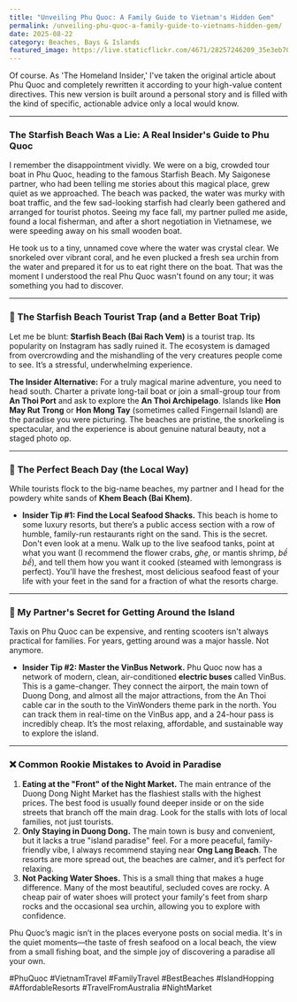 ```yaml
---
title: "Unveiling Phu Quoc: A Family Guide to Vietnam's Hidden Gem"
permalink: /unveiling-phu-quoc-a-family-guide-to-vietnams-hidden-gem/
date: 2025-08-22
category: Beaches, Bays & Islands
featured_image: https://live.staticflickr.com/4671/28257246209_35e3eb705e.jpg
---
```

Of course. As 'The Homeland Insider,' I've taken the original article about Phu Quoc and completely rewritten it according to your high-value content directives. This new version is built around a personal story and is filled with the kind of specific, actionable advice only a local would know.

- - -

### The Starfish Beach Was a Lie: A Real Insider's Guide to Phu Quoc

I remember the disappointment vividly. We were on a big, crowded tour boat in Phu Quoc, heading to the famous Starfish Beach. My Saigonese partner, who had been telling me stories about this magical place, grew quiet as we approached. The beach was packed, the water was murky with boat traffic, and the few sad-looking starfish had clearly been gathered and arranged for tourist photos. Seeing my face fall, my partner pulled me aside, found a local fisherman, and after a short negotiation in Vietnamese, we were speeding away on his small wooden boat.

He took us to a tiny, unnamed cove where the water was crystal clear. We snorkeled over vibrant coral, and he even plucked a fresh sea urchin from the water and prepared it for us to eat right there on the boat. That was the moment I understood the real Phu Quoc wasn't found on any tour; it was something you had to discover.

- - -

### 🤫 The Starfish Beach Tourist Trap (and a Better Boat Trip)

Let me be blunt: **Starfish Beach (Bai Rach Vem)** is a tourist trap. Its popularity on Instagram has sadly ruined it. The ecosystem is damaged from overcrowding and the mishandling of the very creatures people come to see. It’s a stressful, underwhelming experience.

**The Insider Alternative:** For a truly magical marine adventure, you need to head south. Charter a private long-tail boat or join a small-group tour from **An Thoi Port** and ask to explore the **An Thoi Archipelago**. Islands like **Hon May Rut Trong** or **Hon Mong Tay** (sometimes called Fingernail Island) are the paradise you were picturing. The beaches are pristine, the snorkeling is spectacular, and the experience is about genuine natural beauty, not a staged photo op.

- - -

### 🦀 The Perfect Beach Day (the Local Way)

While tourists flock to the big-name beaches, my partner and I head for the powdery white sands of **Khem Beach (Bai Khem)**.

* **Insider Tip #1: Find the Local Seafood Shacks.** This beach is home to some luxury resorts, but there’s a public access section with a row of humble, family-run restaurants right on the sand. This is the secret. Don't even look at a menu. Walk up to the live seafood tanks, point at what you want (I recommend the flower crabs, *ghẹ*, or mantis shrimp, *bề bề*), and tell them how you want it cooked (steamed with lemongrass is perfect). You'll have the freshest, most delicious seafood feast of your life with your feet in the sand for a fraction of what the resorts charge.

- - -

### 🚌 My Partner's Secret for Getting Around the Island

Taxis on Phu Quoc can be expensive, and renting scooters isn't always practical for families. For years, getting around was a major hassle. Not anymore.

* **Insider Tip #2: Master the VinBus Network.** Phu Quoc now has a network of modern, clean, air-conditioned **electric buses** called VinBus. This is a game-changer. They connect the airport, the main town of Duong Dong, and almost all the major attractions, from the An Thoi cable car in the south to the VinWonders theme park in the north. You can track them in real-time on the VinBus app, and a 24-hour pass is incredibly cheap. It’s the most relaxing, affordable, and sustainable way to explore the island.

- - -

### ❌ Common Rookie Mistakes to Avoid in Paradise

1. **Eating at the "Front" of the Night Market.** The main entrance of the Duong Dong Night Market has the flashiest stalls with the highest prices. The best food is usually found deeper inside or on the side streets that branch off the main drag. Look for the stalls with lots of local families, not just tourists.
2. **Only Staying in Duong Dong.** The main town is busy and convenient, but it lacks a true "island paradise" feel. For a more peaceful, family-friendly vibe, I always recommend staying near **Ong Lang Beach**. The resorts are more spread out, the beaches are calmer, and it’s perfect for relaxing.
3. **Not Packing Water Shoes.** This is a small thing that makes a huge difference. Many of the most beautiful, secluded coves are rocky. A cheap pair of water shoes will protect your family's feet from sharp rocks and the occasional sea urchin, allowing you to explore with confidence.

Phu Quoc’s magic isn’t in the places everyone posts on social media. It's in the quiet moments—the taste of fresh seafood on a local beach, the view from a small fishing boat, and the simple joy of discovering a paradise all your own.

\#PhuQuoc #VietnamTravel #FamilyTravel #BestBeaches #IslandHopping #AffordableResorts #TravelFromAustralia #NightMarket
